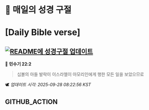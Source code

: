 # 🙏 매일의 성경 구절
# [Daily Bible verse]
## [![README에 성경구절 업데이트](https://github.com/DONGSUKA/first_test/actions/workflows/update-readme-bible.yml/badge.svg)](https://github.com/DONGSUKA/first_test/actions/workflows/update-readme-bible.yml)
<!-- START_BIBLE_VERSE -->
📖 **민수기 22:2**
> 십볼의 아들 발락이 이스라엘이 아모리인에게 행한 모든 일을 보았으므로

🕊️ _업데이트 시각: 2025-09-28 08:22:56 KST_
  <!-- END_BIBLE_VERSE -->
## GITHUB_ACTION
